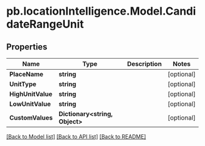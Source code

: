 # pb.locationIntelligence.Model.CandidateRangeUnit
## Properties

Name | Type | Description | Notes
------------ | ------------- | ------------- | -------------
**PlaceName** | **string** |  | [optional] 
**UnitType** | **string** |  | [optional] 
**HighUnitValue** | **string** |  | [optional] 
**LowUnitValue** | **string** |  | [optional] 
**CustomValues** | **Dictionary&lt;string, Object&gt;** |  | [optional] 

[[Back to Model list]](../README.md#documentation-for-models) [[Back to API list]](../README.md#documentation-for-api-endpoints) [[Back to README]](../README.md)

